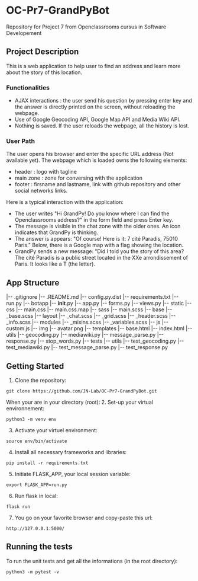 # OC-Pr7-GrandPyBot
Repository for Project 7 from Openclassrooms cursus in Software Developement

## Project Description
This is a web application to help user to find an address and learn more about the story of this location.

### Functionalities
* AJAX interactions : the user send his question by pressing enter key and the answer is directly printed on the screen, without reloading the webpage.
* Use of Google Geocoding API, Google Map API and Media Wiki API.
* Nothing is saved. If the user reloads the webpage, all the history is lost.

### User Path
The user opens his browser and enter the specific URL address (Not available yet). The webpage which is loaded owns the following elements:
* header : logo with tagline
* main zone : zone for conversing with the application
* footer : firsname and lastname, link with github repository and other social networks links.

Here is a typical interaction with the application:
* The user writes "Hi GrandPy! Do you know where I can find the Openclassrooms address?" in the form field and press Enter key.
* The message is visible in the chat zone with the older ones. An icon indicates that GrandPy is thinking.
* The answer is appears: "Of course! Here is it: 7 cité Paradis, 75010 Paris." Below, there is a Google map with a flag showing the location.
* GrandPy sends a new message: "Did I told you the story of this area? The cité Paradis is a public street located in the XXe arrondissement of Paris. It looks like a T (the letter).

## App Structure

|-- .gitignore
|-- .README.md
|-- config.py.dist
|-- requirements.txt
|-- run.py
|-- botapp
    |-- __init__.py
    |-- app.py
    |-- forms.py
    |-- views.py
    |-- static
        |-- css
            |-- main.css
            |-- main.css.map
        |-- sass
            |-- main.scss
            |-- base
                |-- _base.scss
            |-- layout
                |-- _chat.scss
                |-- _grid.scss
                |-- _header.scss
                |-- _info.scss
            |-- modules
                |-- _mixins.scss
                |-- _variables.scss
        |-- js
            |-- custom.js
        |-- img
            |-- avatar.png
    |-- templates
        |-- base.html
        |-- index.html
    |-- utils
        |-- geocoding.py
        |-- mediawiki.py
        |-- message_parse.py
        |-- response.py
        |-- stop_words.py
|-- tests
    |-- utils
        |-- test_geocoding.py
        |-- test_mediawiki.py
        |-- test_message_parse.py
        |-- test_response.py


## Getting Started
1. Clone the repository:
```
git clone https://github.com/JN-Lab/OC-Pr7-GrandPyBot.git
```
When your are in your directory (root):
2. Set-up your virtual environnement:
```
python3 -m venv env
```

3. Activate your virtuel environment:
```
source env/bin/activate
```

4. Install all necessary frameworks and libraries:
```
pip install -r requirements.txt
```

5. Initiate FLASK_APP, your local session variable:
```
export FLASK_APP=run.py
```

6. Run flask in local:
```
flask run
```

7. You go on your favorite browser and copy-paste this url:
```
http://127.0.0.1:5000/
```

## Running the tests
To run the unit tests and get all the informations (in the root directory):
```
python3 -m pytest -v
```
